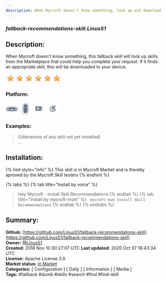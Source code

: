 ```yaml
---
description: When Mycroft doesn't know something, look up and download a skill that can handle that request
---
```


### _fallback-recommendations-skill.LinusS1_  
## Description:  
When Mycroft doesn't know something, this fallback skill will look up skills from the Marketplace that could help you complete your request. If it finds an appropriate skill, this will be downloaded to your device.  
  
![](../.gitbook/assets/star.png)![](../.gitbook/assets/star.png)![](../.gitbook/assets/star.png)![](../.gitbook/assets/star.png)![](../.gitbook/assets/star.png)![](../.gitbook/assets/star.png)  
  
### Platform:  
 ![Mark I](../.gitbook/assets/mark-1-icon.png)  ![Mark II](../.gitbook/assets/mark-2-icon.png)  ![Picroft](../.gitbook/assets/picroft-icon.png)  ![plasmoid](../.gitbook/assets/kde.png)   
### Examples:  
> (Utterances of any skill not yet installed)  
> ...  
  
## Installation:  
{% hint style="info" %}
This skill is in Mycroft Market and is thereby aproved by the Mycroft Skill testers
{% endhint %}
    
{% tabs %}
{% tab title="Install by voice" %}
> Hey Mycroft - install Skill Recommendations
{% endtab %}
  {% tab title="Install by mycroft-msm" %}
``` mycroft-msm install Skill Recommendations```
{% endtab %}
  {% endtabs %}
    
## Summary:  
**Github:** [https://github.com/LinusS1/fallback-recommendations-skill](https://github.com/LinusS1/fallback-recommendations-skill)  
**Owner:** [@LinusS1](https://github.com/LinusS1)  
**Created:** 2018 Nov 10 00:27:07 UTC  **Last updated:** 2020 Oct 07 16:43:34 UTC  
**License:** Apache License 2.0  
**Market status:** [In Market](https://market.mycroft.ai/skill/fallback-recommendations-skill)  
**Categories:** [ Configuration ] [ Daily ] [ Information ] [ Media ]   
**Tags:** \#fallback \#dumb \#skills \#search \#find \#find-skill   
